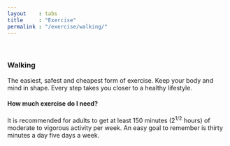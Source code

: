 ```yaml
---
layout    : tabs
title     : "Exercise"
permalink : "/exercise/walking/"
---
```

<header style="background-image:url('/images/walking.jpg');">
</header>
<main class="container nomargin responsive">
  <h3>Walking</h3>
  <p>The easiest, safest and cheapest form of exercise. Keep your body and mind in shape. Every step takes you closer to a healthy lifestyle.</p>
  <h4>How much exercise do I need?</h4>
  <p>It is recommended for adults to get at least 150 minutes (2<sup>1/2</sup> hours) of moderate to vigorous activity per week. An easy goal to remember is thirty minutes a day five days a week.</p>
</main>
